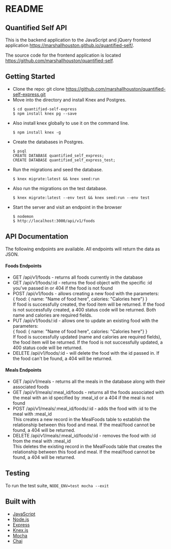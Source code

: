 # README

## Quantified Self API

This is the backend application to the JavaScript and jQuery frontend application https://marshallhouston.github.io/quantified-self/. 

The source code for the frontend application is located https://github.com/marshallhouston/quantified-self.

## Getting Started

- Clone the repo: git clone https://github.com/marshallhouston/quantified-self-express.git
- Move into the directory and install Knex and Postgres. 
    ```
    $ cd quantified-self-express
    $ npm install knex pg --save
    ```
- Also install knex globally to use it on the command line.
    ```
    $ npm install knex -g
    ```
- Create the databases in Postgres.
    ```
    $ psql
    CREATE DATABASE quantified_self_express;
    CREATE DATABASE quantified_self_express_test;
    ```
- Run the migrations and seed the database.
    ```
    $ knex migrate:latest && knex seed:run
    ```
- Also run the migrations on the test database.
    ```
    $ knex migrate:latest --env test && knex seed:run --env test
    ```
- Start the server and visit an endpoint in the browser
    ```
    $ nodemon
    $ http://localhost:3000/api/v1/foods
    ```

## API Documentation

The following endpoints are available. All endpoints will return the data as JSON.

#### Foods Endpoints

- GET /api/v1/foods - returns all foods currently in the database 
- GET /api/v1/foods/:id - returns the food object with the specific :id you've passed in or 404 if the food is not found  
- POST /api/v1/foods - allows creating a new food with the parameters:  
{ food: { name: "Name of food here", calories: "Calories here"} }  
If food is successfully created, the food item will be returned. If the food is not successfully created, a 400 status code will be returned. Both name and calories are required fields.  
- PUT /api/v1/foods/:id - allows one to update an existing food with the parameters:  
{ food: { name: "Name of food here", calories: "Calories here"} }  
If food is successfully updated (name and calories are required fields), the food item will be returned. If the food is not successfully updated, a 400 status code will be returned.  
- DELETE /api/v1/foods/:id - will delete the food with the id passed in. If the food can't be found, a 404 will be returned.  

#### Meals Endpoints

- GET /api/v1/meals - returns all the meals in the database along with their associated foods  
- GET /api/v1/meals/:meal_id/foods - returns all the foods associated with the meal with an id specified by :meal_id or a 404 if the meal is not found  
- POST /api/v1/meals/:meal_id/foods/:id - adds the food with :id to the meal with :meal_id  
This creates a new record in the MealFoods table to establish the relationship between this food and meal. If the meal/food cannot be found, a 404 will be returned.  
- DELETE /api/v1/meals/:meal_id/foods/:id - removes the food with :id from the meal with :meal_id  
This deletes the existing record in the MealFoods table that creates the relationship between this food and meal. If the meal/food cannot be found, a 404 will be returned.  

## Testing

To run the test suite,
    ```
    NODE_ENV=test mocha --exit
    ```
    
## Built with

* [JavaScript](https://www.javascript.com/)
* [Node.js](https://nodejs.org/en/)
* [Express](https://expressjs.com/)
* [Knex.js](http://knexjs.org/)
* [Mocha](https://mochajs.org/)
* [Chai](https://chaijs.com/)



